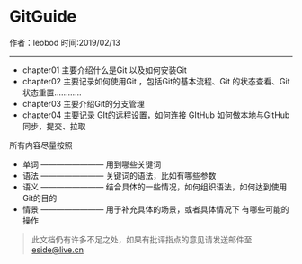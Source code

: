 # GitGuide

作者：leobod	时间:2019/02/13

---

+ chapter01 主要介绍什么是Git 以及如何安装Git
+ chapter02 主要记录如何使用Git ，包括Git的基本流程、Git 的状态查看、Git状态重置…………
+ chapter03 主要介绍Git的分支管理
+ chapter04 主要记录 GIt的远程设置，如何连接 GItHub 如何做本地与GitHub同步，提交、拉取

所有内容尽量按照 

+ 单词 	———————— 用到哪些关键词
+ 语法 	———————— 关键词的语法，比如有哪些参数
+ 语义	————————  结合具体的一些情况，如何组织语法，如何达到使用Git的目的
+ 情景	———————— 用于补充具体的场景，或者具体情况下 有哪些可能的操作



> 此文档仍有许多不足之处，如果有批评指点的意见请发送邮件至[eside@live.cn](mailto://eside@live.com)
